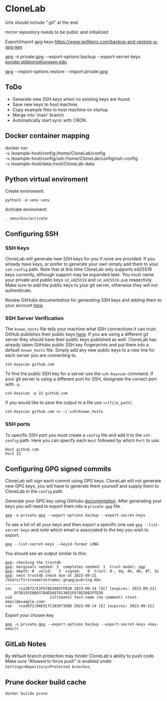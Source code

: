 # CloneLab

Urls should include ".git" at the end

mirror repository needs to be public and initialized

Export/import gpg keys
https://www.jwillikers.com/backup-and-restore-a-gpg-key

gpg -o private.gpg --export-options backup --export-secret-keys ponder.stibbons@unseen.edu

gpg --import-options restore --import private.gpg


## ToDo
* Generate new SSH keys when no existing keys are found.
* Save new keys to host machine 
* Copy example files to host machine on startup
* Merge into 'main' branch
* Automatically start sync with CRON.


## Docker container mapping
docker run \
    -v /example-host/config:/home/CloneLab/config \
    -v /example-host/config/ssh:/home/CloneLab/config/ssh-config \
    -v /example-host/data:/root/CloneLab-data


## Python virtual enviroment
Create enviroment:

    python3 -m venv venv

Activate enviroment:

    . venv/bin/activate

## Configuring SSH
### SSH Keys
CloneLab will generate new SSH keys for you if none are provided.  If you already have keys, or prefer to generate your own simply add them to your ``ssh-config`` path.  Note that at this time CloneLab only supports ed25519 keys currently, although support may be expanded later.  You must name your private and public keys ``id_ed25519`` and ``id_ed25519.pub`` respectivly.  Make sure to add the public keys to your git server, otherwise they will not authenticate.  

Review GitHubs documentation for generating SSH keys and adding them to your account [here](https://docs.github.com/en/authentication/connecting-to-github-with-ssh/generating-a-new-ssh-key-and-adding-it-to-the-ssh-agent).

### SSH Server Verification 
The ``known_hosts`` file tells your machine what SSH connections it can trust.  GitHub publishes their public keys [here](https://docs.github.com/en/authentication/keeping-your-account-and-data-secure/githubs-ssh-key-fingerprints).  If you are using a different git server they should have their public keys published as well.  CloneLab has already taken GitHubs public SSH key fingerprints and put them into a default ``known_hosts`` file.  Simply add any new public keys to a new line for each server you are connecting to.

    ssh-keyscan github.com

To find the public SSH key for a server use the ``ssh-keyscan`` command.  If your git server is using a different port for SSH, designate the correct port with ``-p``.

    ssh-keyscan -p 22 github.com

If you would like to save the output to a file use ``>>[file_path]``.

    ssh-keyscan github.com >> ~/.ssh/known_hosts

### SSH ports
To specific SSH port you must create a ``config`` file and add it to the ``ssh-config`` path.  Here you can specify each ``Host`` followed by which ``Port`` to use.

    Host github.com
    Port 22


## Configuring GPG signed commits
CloneLab will sign each commit using GPG keys.  CloneLab will not generate new GPG keys, you will have to generate them yourself and supply them to CloneLab in the ``config`` path.

Generate your GPG key using GitHubs [documentation](https://docs.github.com/en/authentication/managing-commit-signature-verification/generating-a-new-gpg-key).  After generating your keys you will need to export them into a ``private.gpg`` file.

    gpg -o private.gpg --export-options backup --export-secret-keys

To see a list of all your keys and then export a specific one use ``gpg --list-secret-keys`` and note which email is associated to the key you wish to export.

    gpg --list-secret-keys --keyid-format LONG

You should see an output similar to this:

    gpg: checking the trustdb
    gpg: marginals needed: 3  completes needed: 1  trust model: pgp
    gpg: depth: 0  valid:   3  signed:   0  trust: 0-, 0q, 0n, 0m, 0f, 3u
    gpg: next trustdb check due at 2023-09-21
    /Users/firstnamelastname/.gnupg/pubring.kbx
    --------------------------------------
    sec   rsa3072/E3F678E2082FFD28 2023-09-14 [SC] [expires: 2023-09-21]
        EF5B15FEAB93784D5A978136E3F678E2082FFD28
    uid                 [ultimate] test-name (no comment) <test-email@example.com>
    ssb   rsa3072/0AE917C1039735BD 2023-09-14 [E] [expires: 2023-09-21]

Export your chosen key

    gpg -o private.gpg --export-options backup --export-secret-keys <key-email>


## GitLab Notes
By default branch protection may hinder CloneLab's ability to push code.  Make sure "Allowed to force push" is enabled under ``Settings>Repository>Protected branches``.


## Prune docker build cache

    docker buildx prune

